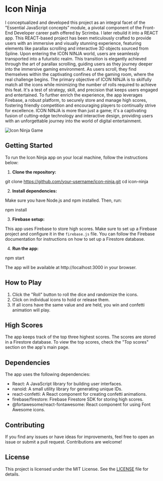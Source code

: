 # Icon Ninja 

I conceptualized and developed this project as an integral facet of the "Essential JavaScript concepts” module, a pivotal component of the Front-End Developer career path offered by Scrimba.  I later rebuild it into a REACT app. This REACT-based project has been meticulously crafted to provide users with an immersive and visually stunning experience, featuring elements like parallax scrolling and interactive 3D objects sourced from Spline. Upon entering the ICON NINJA world, users are seamlessly transported into a futuristic realm. This transition is elegantly achieved through the art of parallax scrolling, guiding users as they journey deeper into the immersive gaming environment. As users scroll, they find themselves within the captivating confines of the gaming room, where the real challenge begins. The primary objective of ICON NINJA is to skilfully match all the icons while minimizing the number of rolls required to achieve this feat. It's a test of strategy, skill, and precision that keeps users engaged and entertained. To further enrich the experience, the app leverages Firebase, a robust platform, to securely store and manage high scores, fostering friendly competition and encouraging players to continually strive for excellence. ICON NINJA is more than just a game; it's a captivating fusion of cutting-edge technology and interactive design, providing users with an unforgettable journey into the world of digital entertainment.

![Icon Ninja Game](link/to/icon-ninja-game-screenshot.png)

## Getting Started

To run the Icon Ninja app on your local machine, follow the instructions below:

1. **Clone the repository:**

git clone https://github.com/your-username/icon-ninja.git
cd icon-ninja

2. **Install dependencies:**

Make sure you have Node.js and npm installed. Then, run:

npm install


3. **Firebase setup:**

This app uses Firebase to store high scores. Make sure to set up a Firebase project and configure it in the `firebase.js` file. You can follow the Firebase documentation for instructions on how to set up a Firestore database.

4. **Run the app:**

npm start


The app will be available at http://localhost:3000 in your browser.

## How to Play

1. Click the "Roll" button to roll the dice and randomize the icons.
2. Click on individual icons to hold or release them.
3. If all icons have the same value and are held, you win and confetti animation will play.

## High Scores

The app keeps track of the top three highest scores. The scores are stored in a Firestore database. To view the top scores, check the "Top scores" section on the app's main page.

## Dependencies

The app uses the following dependencies:

- React: A JavaScript library for building user interfaces.
- nanoid: A small utility library for generating unique IDs.
- react-confetti: A React component for creating confetti animations.
- firebase/firestore: Firebase Firestore SDK for storing high scores.
- @fortawesome/react-fontawesome: React component for using Font Awesome icons.

## Contributing

If you find any issues or have ideas for improvements, feel free to open an issue or submit a pull request. Contributions are welcome!

## License

This project is licensed under the MIT License. See the [LICENSE](link/to/license-file) file for details.
